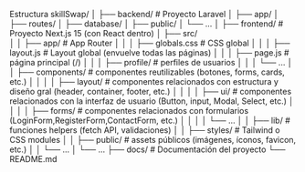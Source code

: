 Estructura 
skillSwap/
│
├── backend/                # Proyecto Laravel
│   ├── app/
│   ├── routes/
│   ├── database/
│   ├── public/
│   └── ...
│
├── frontend/               # Proyecto Next.js 15 (con React dentro)
│   ├── src/                
│   │   ├── app/                # App Router
│   │   │   ├── globals.css     # CSS global
│   │   │   ├── layout.js       # Layout global (envuelve todas las páginas)
│   │   │   ├── page.js         # página principal (/)
│   │   │   ├── profile/        # perfiles de usuarios
│   │   │   └── ...
│   │   ├── components/         # componentes reutilizables (botones, forms, cards, etc.)
│   │   │   │   ├── layout/     # componentes relacionados con estructura y diseño gral (header, container, footer, etc.)
│   │   │   │   ├── ui/         # componentes relacionados con la interfaz de usuario (Button, input, Modal, Select, etc.)
│   │   │   │   ├── forms/      # componentes relacionados con formularios (LoginForm,RegisterForm,ContactForm, etc.)
│   │   │   │   └── ...
│   │   ├── lib/                # funciones helpers (fetch API, validaciones)
│   │   ├── styles/             # Tailwind o CSS modules
│   │   ├── public/             # assets públicos (imágenes, íconos, favicon, etc.)
│   │   └── ...
│   └── ...
├── docs/                   # Documentación del proyecto
└── README.md
